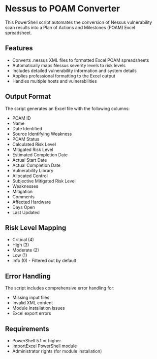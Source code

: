 # Nessus to POAM Converter

This PowerShell script automates the conversion of Nessus vulnerability scan results into a Plan of Actions and Milestones (POAM) Excel spreadsheet.

## Features
- Converts .nessus XML files to formatted Excel POAM spreadsheets
- Automatically maps Nessus severity levels to risk levels
- Includes detailed vulnerability information and system details
- Applies professional formatting to the Excel output
- Handles multiple hosts and vulnerabilities

## Output Format
The script generates an Excel file with the following columns:
- POAM ID
- Name
- Date Identified
- Source Identifying Weakness
- POAM Status
- Calculated Risk Level
- Mitigated Risk Level
- Estimated Completion Date
- Actual Start Date
- Actual Completion Date
- Vulnerability Library
- Allocated Control
- Subjective Mitigated Risk Level
- Weaknesses
- Mitigation
- Comments
- Affected Hardware
- Days Open
- Last Updated

## Risk Level Mapping
- Critical (4)
- High (3)
- Moderate (2)
- Low (1)
- Info (0) - Filtered out by default

## Error Handling
The script includes comprehensive error handling for:
- Missing input files
- Invalid XML content
- Module installation issues
- Excel export errors

## Requirements
- PowerShell 5.1 or higher
- ImportExcel PowerShell module
- Administrator rights (for module installation) 